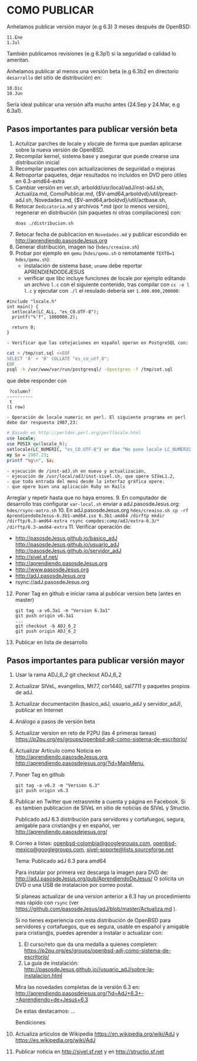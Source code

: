 COMO PUBLICAR
=============

Anhelamos publicar versión mayor (e.g 6.3) 3 meses después de OpenBSD:

	11.Ene
	1.Jul

También publicamos revisiones (e.g 6.3p1) si la seguridad o calidad lo ameritan.

Anhelamos publicar al menos una versión beta (e.g 6.3b2 en directorio
```desarrollo``` del sitio de distribución) en:

	10.Dic
	10.Jun

Sería ideal publicar una versión alfa mucho antes (24.Sep y 24.Mar, e.g 6.3a1).


Pasos importantes para publicar versión beta
--------------------------------------------

1. Actulizar parches de locale y xlocale de forma que puedan aplicarse
   sobre la nueva versión de OpenBSD.
2. Recompilar kernel, sistema base y asegurar que puede crearse una 
   distribución inicial
3. Recompilar paquetes con actualizaciones de seguridad o mejoras
4. Retroportar paquetes, dejar resultados no incluidos en DVD pero
   útiles en 6.3-amd64-extra
5. Cambiar versión en ver.sh, arboldd/usr/local/adJ/inst-adJ.sh, Actualiza.md,
	ComoPublicar.md, {$V-amd64,arboldvd}/util/preact-adJ.sh, Novedades.md,
	{$V-amd64,arboldvd}/util/actbase.sh, 
6. Retocar ```Dedicatoria.md``` y archivos *.md (por lo menos versión),
   regenerar en distribución (sin paquetes ni otras compilaciones) con:
	```
	doas ./distribucion.sh
	```
7. Retocar fecha de publicacion en ```Novedades.md``` y publicar escondido en
   http://aprendiendo.pasosdeJesus.org
8. Generar distribución, imagen iso (```hdes/creaiso.sh```)
9. Probar por ejemplo en ```qemu``` (```hdes/qemu.sh``` o remotamente 
  ```TEXTO=1 hdes/qemu.sh```): 
	- instalación de sistema base, `uname` debe reportar APRENDIENDODEJESUS
	- verificar que libc incluye funciones de locale por ejemplo editando
          un archivo `l.c` con el siguiente contenido, tras compilar con `cc -o l l.c`
	  y ejecutar con `./l` el resulado debería ser `1.000.000,200000`:
```
#include "locale.h"  
int main() {  
  setlocale(LC_ALL, "es_CO.UTF-8");
  printf("%'f", 1000000.2);

  return 0;
}
```
	- Verificar que las cotejaciones en español operan en PostgreSQL con:
```sh
cat > /tmp/cot.sql <<EOF
SELECT 'Á' < 'B' COLLATE "es_co_utf_8";
EOF
psql -h /var/www/var/run/postgresql/ -Upostgres -f /tmp/cot.sql
```
que debe responder con
```
 ?column?
----------
 t
(1 row)
```
	- Operación de locale numeric en perl. El siguiente programa en perl debe dar respuesta 1987,23:
```perl
# Basado en http://perldoc.perl.org/perllocale.html
use locale;
use POSIX qw(locale_h);
setlocale(LC_NUMERIC, "es_CO.UTF-8") or die "No pone locale LC_NUMERIC en es_CO.UTF-8";                                                        
my $a = 1987.23;
printf "%g\n", $a;
```
   	- ejecución de /inst-adJ.sh en nuevo y actualización, 
   	- ejecución de /usr/local/adJ/inst-sivel.sh, que opere SIVeL1.2,
   	- que toda entrada del menú desde la interfaz gráfica opere.  
	- que opere bien una aplicación Ruby on Rails
  Arreglar y repetir hasta que no haya errores.
9. En computador de desarrollo tras configurar ```var-local.sh``` enviar a
   adJ.pasosdeJesus.org:
	```
	hdes/rsync-aotro.sh
	```
10. En adJ.pasosdeJesus.org
	```
	hdes/creaiso.sh
	cp -rf AprendiendoDeJesus-6.3b1-amd64.iso 6.3b1-amd64 /dirftp
	mkdir /dirftp/6.3-amd64-extra
	rsync compdes:comp/adJ/extra-6.3/* /dirftp/6.3-amd64-extra
	```
11. Verificar operación de:
  * http://pasosdeJesus.github.io/basico_adJ http://pasosdeJesus.github.io/usuario_adJ http://pasosdeJesus.github.io/servidor_adJ
  * http://sivel.sf.net/
  * http://aprendiendo.pasosdeJesus.org
  * http://www.pasosdeJesus.org
  * http://adJ.pasosdeJesus.org
  * rsync://adJ.pasosdeJesus.org

12. Poner Tag en github e iniciar rama al publicar version beta (antes en master)
	```
	git tag -a v6.3a1 -m "Version 6.3a1"
	git push origin v6.3a1
	...
	git checkout -b ADJ_6_2
	git push origin ADJ_6_2
	```
13. Publicar en lista de desarrollo

Pasos importantes para publicar versión mayor
--------------------------------------------

1. Usar la rama ADJ_6_2
	git checkout ADJ_6_2
2. Actualizar SIVeL, evangelios, Mt77, cor1440, sal7711 y paquetes propios de 
   adJ.
3. Actualizar documentación (basico_adJ, usuario_adJ y servidor_adJ), publicar en 
   Internet
4. Análogo a pasos de versión beta
5. Actualizar version en reto de P2PU (las 4 primeras tareas) 
   https://p2pu.org/es/groups/openbsd-adj-como-sistema-de-escritorio/
6. Actualizar Artículo como Noticia en http://aprendiendo.pasosdeJesus.org,
   http://aprendiendo.pasosdejesus.org/?id=MainMenu,  
7. Poner Tag en github
	```
	git tag -a v6.3 -m "Version 6.3"
	git push origin v6.3
	```
8. Publicar en Twitter que retrasnmite a cuenta y página en Facebook. 
   Si es tambien publicacion de SIVeL en sitio de noticias de SIVeL y Structio.

	Publicado adJ 6.3 distribución para servidores y cortafuegos, 
	segura, amigable para cristian@s y en español, ver 
	http://aprendiendo.pasosdejesus.org/
9. Correo a listas: 
    openbsd-colombia@googlegroups.com, 
    openbsd-mexico@googlegroups.com, sivel-soporte@lists.sourceforge.net

	Tema: Publicado adJ 6.3 para amd64

	Para instalar por primera vez descarga la imagen para DVD de:
	  http://adJ.pasosdeJesus.org/pub/AprendiendoDeJesus/
	O solicita un DVD o una USB de instalacion por correo postal.

	Si planeas actualizar de una version anterior a 6.3
	hay un procedimiento mas rápido con ```rsync``` (ver
	https://github.com/pasosdeJesus/adJ/blob/master/Actualiza.md ).

	Si no tienes experiencia con esta distribución de OpenBSD para 
	servidores y cortafuegos, que es segura, usable en español y amigable 
	para cristian@s, puedes aprender a instalar o actualizar con:
	  1. El curso/reto que da una medalla a quienes completen:
	  https://p2pu.org/es/groups/openbsd-adj-como-sistema-de-escritorio/
	  2. La guía de instalación:
	  http://pasosdeJesus.github.io//usuario_adJ/sobre-la-instalacion.html

	Mira las novedades completas de la versión 6.3 en:
	  http://aprendiendo.pasosdejesus.org/?id=AdJ+6.3+-+Aprendiendo+de+Jesus+6.3

	De estas destacamos:
	...

	Bendiciones

10. Actualiza artículos de Wikipedia 
   https://en.wikipedia.org/wiki/AdJ y https://es.wikipedia.org/wiki/AdJ 

11. Publicar noticia en http://sivel.sf.net y en  http://structio.sf.net

